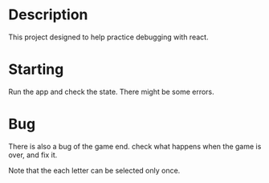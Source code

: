 # Description
This project designed to help practice debugging with react.

# Starting
Run the app and check the state. There might be some errors.

# Bug
There is also a bug of the game end. check what happens when the game is over, and fix it.

Note that the each letter can be selected only once.
